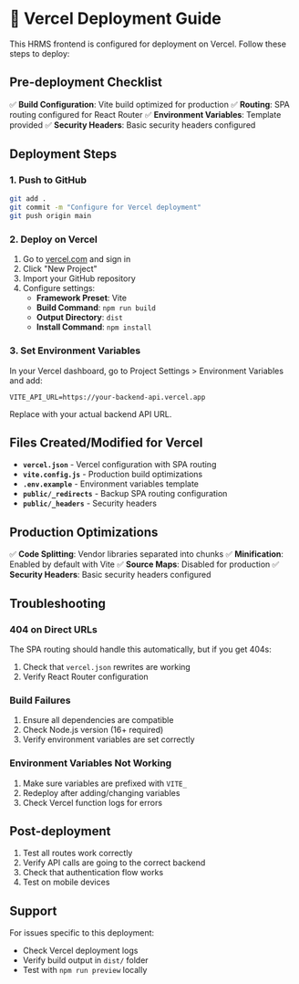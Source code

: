 # 🚀 Vercel Deployment Guide

This HRMS frontend is configured for deployment on Vercel. Follow these steps to deploy:

## Pre-deployment Checklist

✅ **Build Configuration**: Vite build optimized for production
✅ **Routing**: SPA routing configured for React Router
✅ **Environment Variables**: Template provided
✅ **Security Headers**: Basic security headers configured

## Deployment Steps

### 1. Push to GitHub
```bash
git add .
git commit -m "Configure for Vercel deployment"
git push origin main
```

### 2. Deploy on Vercel
1. Go to [vercel.com](https://vercel.com) and sign in
2. Click "New Project"
3. Import your GitHub repository
4. Configure settings:
   - **Framework Preset**: Vite
   - **Build Command**: `npm run build`
   - **Output Directory**: `dist`
   - **Install Command**: `npm install`

### 3. Set Environment Variables
In your Vercel dashboard, go to Project Settings > Environment Variables and add:

```
VITE_API_URL=https://your-backend-api.vercel.app
```

Replace with your actual backend API URL.

## Files Created/Modified for Vercel

- **`vercel.json`** - Vercel configuration with SPA routing
- **`vite.config.js`** - Production build optimizations
- **`.env.example`** - Environment variables template
- **`public/_redirects`** - Backup SPA routing configuration
- **`public/_headers`** - Security headers

## Production Optimizations

✅ **Code Splitting**: Vendor libraries separated into chunks
✅ **Minification**: Enabled by default with Vite
✅ **Source Maps**: Disabled for production
✅ **Security Headers**: Basic security headers configured

## Troubleshooting

### 404 on Direct URLs
The SPA routing should handle this automatically, but if you get 404s:
1. Check that `vercel.json` rewrites are working
2. Verify React Router configuration

### Build Failures
1. Ensure all dependencies are compatible
2. Check Node.js version (16+ required)
3. Verify environment variables are set correctly

### Environment Variables Not Working
1. Make sure variables are prefixed with `VITE_`
2. Redeploy after adding/changing variables
3. Check Vercel function logs for errors

## Post-deployment

1. Test all routes work correctly
2. Verify API calls are going to the correct backend
3. Check that authentication flow works
4. Test on mobile devices

## Support

For issues specific to this deployment:
- Check Vercel deployment logs
- Verify build output in `dist/` folder
- Test with `npm run preview` locally
